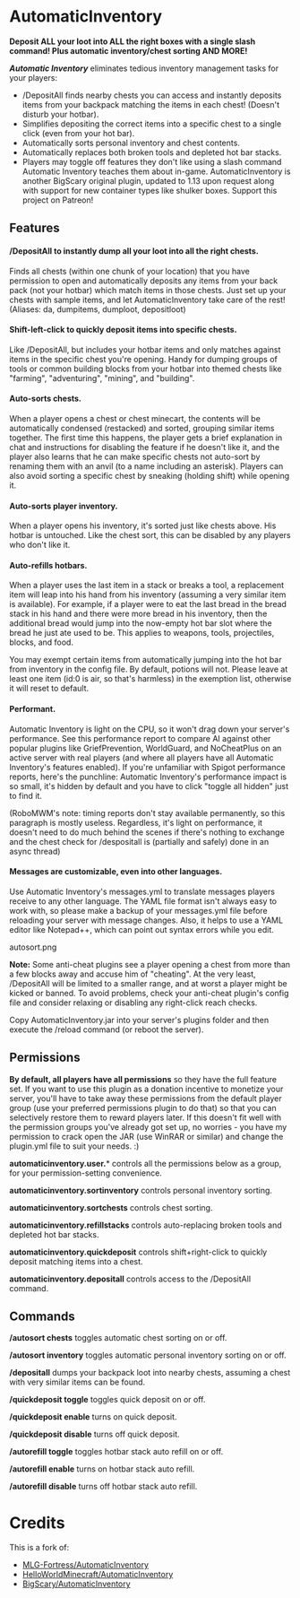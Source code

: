 # AutomaticInventory
**Deposit ALL your loot into ALL the right boxes with a single slash command!
Plus automatic inventory/chest sorting AND MORE!**

_**Automatic Inventory**_ eliminates tedious inventory management tasks for your players:

- /DepositAll finds nearby chests you can access and instantly deposits items from your backpack matching the items in each chest! (Doesn't disturb your hotbar).
- Simplifies depositing the correct items into a specific chest to a single click (even from your hot bar).
- Automatically sorts personal inventory and chest contents.
- Automatically replaces both broken tools and depleted hot bar stacks.
- Players may toggle off features they don't like using a slash command Automatic Inventory teaches them about in-game.
AutomaticInventory is another BigScary original plugin, updated to 1.13 upon request along with support for new container types like shulker boxes. Support this project on Patreon!

## Features

#### /DepositAll to instantly dump all your loot into all the right chests.
Finds all chests (within one chunk of your location) that you have permission to open and automatically deposits any items from your back pack (not your hotbar) which match items in those chests. Just set up your chests with sample items, and let AutomaticInventory take care of the rest! (Aliases: da, dumpitems, dumploot, depositloot)

#### Shift-left-click to quickly deposit items into specific chests.
Like /DepositAll, but includes your hotbar items and only matches against items in the specific chest you're opening. Handy for dumping groups of tools or common building blocks from your hotbar into themed chests like "farming", "adventuring", "mining", and "building".

#### Auto-sorts chests.
When a player opens a chest or chest minecart, the contents will be automatically condensed (restacked) and sorted, grouping similar items together. The first time this happens, the player gets a brief explanation in chat and instructions for disabling the feature if he doesn't like it, and the player also learns that he can make specific chests not auto-sort by renaming them with an anvil (to a name including an asterisk). Players can also avoid sorting a specific chest by sneaking (holding shift) while opening it.

#### Auto-sorts player inventory.
When a player opens his inventory, it's sorted just like chests above. His hotbar is untouched. Like the chest sort, this can be disabled by any players who don't like it.

#### Auto-refills hotbars.
When a player uses the last item in a stack or breaks a tool, a replacement item will leap into his hand from his inventory (assuming a very similar item is available). For example, if a player were to eat the last bread in the bread stack in his hand and there were more bread in his inventory, then the additional bread would jump into the now-empty hot bar slot where the bread he just ate used to be. This applies to weapons, tools, projectiles, blocks, and food.

You may exempt certain items from automatically jumping into the hot bar from inventory in the config file. By default, potions will not. Please leave at least one item (id:0 is air, so that's harmless) in the exemption list, otherwise it will reset to default.

#### Performant.
Automatic Inventory is light on the CPU, so it won't drag down your server's performance. See this performance report to compare AI against other popular plugins like GriefPrevention, WorldGuard, and NoCheatPlus on an active server with real players (and where all players have all Automatic Inventory's features enabled). If you're unfamiliar with Spigot performance reports, here's the punchline: Automatic Inventory's performance impact is so small, it's hidden by default and you have to click "toggle all hidden" just to find it.



(RoboMWM's note: timing reports don't stay available permanently, so this paragraph is mostly useless. Regardless, it's light on performance, it doesn't need to do much behind the scenes if there's nothing to exchange and the chest check for /despositall is (partially and safely) done in an async thread)

#### Messages are customizable, even into other languages.
Use Automatic Inventory's messages.yml to translate messages players receive to any other language. The YAML file format isn't always easy to work with, so please make a backup of your messages.yml file before reloading your server with message changes. Also, it helps to use a YAML editor like Notepad++, which can point out syntax errors while you edit.

autosort.png

**Note:** Some anti-cheat plugins see a player opening a chest from more than a few blocks away and accuse him of "cheating". At the very least, /DepositAll will be limited to a smaller range, and at worst a player might be kicked or banned. To avoid problems, check your anti-cheat plugin's config file and consider relaxing or disabling any right-click reach checks.

Copy AutomaticInventory.jar into your server's plugins folder and then execute the /reload command (or reboot the server).

## Permissions

**By default, all players have all permissions** so they have the full feature set. If you want to use this plugin as a donation incentive to monetize your server, you'll have to take away these permissions from the default player group (use your preferred permissions plugin to do that) so that you can selectively restore them to reward players later. If this doesn't fit well with the permission groups you've already got set up, no worries - you have my permission to crack open the JAR (use WinRAR or similar) and change the plugin.yml file to suit your needs. :)

**automaticinventory.user.*** controls all the permissions below as a group, for your permission-setting convenience.

**automaticinventory.sortinventory** controls personal inventory sorting.

**automaticinventory.sortchests** controls chest sorting.

**automaticinventory.refillstacks** controls auto-replacing broken tools and depleted hot bar stacks.

**automaticinventory.quickdeposit** controls shift+right-click to quickly deposit matching items into a chest.

**automaticinventory.depositall** controls access to the /DepositAll command.

## Commands
**/autosort chests** toggles automatic chest sorting on or off.

**/autosort inventory** toggles automatic personal inventory sorting on or off.

**/depositall** dumps your backpack loot into nearby chests, assuming a chest with very similar items can be found.

**/quickdeposit toggle** toggles quick deposit on or off.

**/quickdeposit enable** turns on quick deposit.

**/quickdeposit disable** turns off quick deposit.

**/autorefill toggle** toggles hotbar stack auto refill on or off.

**/autorefill enable** turns on hotbar stack auto refill.

**/autorefill disable** turns off hotbar stack auto refill.

# Credits
This is a fork of:
- [MLG-Fortress/AutomaticInventory](https://github.com/MLG-Fortress/AutomaticInventory)
- [HelloWorldMinecraft/AutomaticInventory](https://github.com/HelloWorldMinecraft/AutomaticInventory)
- [BigScary/AutomaticInventory](https://github.com/BigScary/AutomaticInventory)
